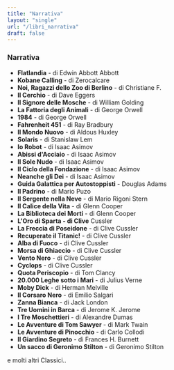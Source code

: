 ```yaml
---
title: "Narrativa"
layout: "single"
url: "/libri_narrativa"
draft: false
---
```


### Narrativa
- **Flatlandia** - di Edwin Abbott Abbott
- **Kobane Calling** - di Zerocalcare
- **Noi, Ragazzi dello Zoo di Berlino** - di Christiane F.
- **Il Cerchio** - di Dave Eggers
- **Il Signore delle Mosche** - di William Golding
- **La Fattoria degli Animali** - di George Orwell
- **1984** - di George Orwell
- **Fahrenheit 451** - di Ray Bradbury
- **Il Mondo Nuovo** - di Aldous Huxley
- **Solaris** - di Stanislaw Lem
- **Io Robot** - di Isaac Asimov
- **Abissi d'Acciaio** - di Isaac Asimov
- **Il Sole Nudo** - di Isaac Asimov
- **Il Ciclo della Fondazione** - di Isaac Asimov
- **Neanche gli Dei** - di Isaac Asimov
- **Guida Galattica per Autostoppisti** - Douglas Adams
- **Il Padrino** - di Mario Puzo
- **Il Sergente nella Neve** - di Mario Rigoni Stern
- **Il Calice della Vita** - di Glenn Cooper
- **La Biblioteca dei Morti** - di Glenn Cooper
- **L'Oro di Sparta - di Clive** Cussler
- **La Freccia di Poseidone** - di Clive Cussler
- **Recuperate il Titanic!** - di Clive Cussler
- **Alba di Fuoco** - di Clive Cussler
- **Morsa di Ghiaccio** - di Clive Cussler
- **Vento Nero** - di Clive Cussler
- **Cyclops** - di Clive Cussler
- **Quota Periscopio** - di Tom Clancy
- **20.000 Leghe sotto i Mari** - di Julius Verne
- **Moby Dick** - di Herman Melville
- **Il Corsaro Nero** - di Emilio Salgari
- **Zanna Bianca** - di Jack London
- **Tre Uomini in Barca** - di Jerome K. Jerome
- **I Tre Moschettieri** - di Alexandre Dumas
- **Le Avventure di Tom Sawyer** - di Mark Twain
- **Le Avventure di Pinocchio** - di Carlo Collodi
- **Il Giardino Segreto** - di Frances H. Burnett
- **Un sacco di Geronimo Stilton** - di Geronimo Stilton

e molti altri Classici..
